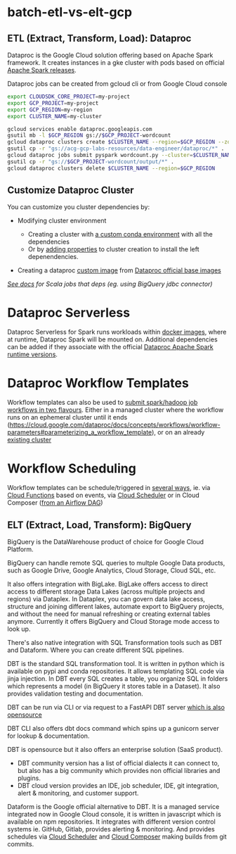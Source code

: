 # batch-etl-vs-elt-gcp

## ETL (Extract, Transform, Load): Dataproc

Dataproc is the Google Cloud solution offering based on Apache Spark framework. It creates instances in a gke cluster with pods based on official [Apache Spark releases](https://cloud.google.com/dataproc/docs/concepts/versioning/dataproc-version-clusters#supported_dataproc_versions).

Dataproc jobs can be created from gcloud cli or from Google Cloud console

```bash
export CLOUDSDK_CORE_PROJECT=my-project
export GCP_PROJECT=my-project
export GCP_REGION=my-region
export CLUSTER_NAME=my-cluster

```

```bash
gcloud services enable dataproc.googleapis.com
gsutil mb -l $GCP_REGION gs://$GCP_PROJECT-wordcount
gcloud dataproc clusters create $CLUSTER_NAME --region=$GCP_REGION --zone=$GCP_REGION-b --single-node --master-machine-type=n1-standard-2
gsutil cp -r "gs://acg-gcp-labs-resources/data-engineer/dataproc/*" .
gcloud dataproc jobs submit pyspark wordcount.py --cluster=$CLUSTER_NAME --region=$GCP_REGION -- gs://acg-gcp-labs-resources/data-engineer/dataproc/romeoandjuliet.txt gs://$GCP_PROJECT-wordcount/output/
gsutil cp -r "gs://$GCP_PROJECT-wordcount/output/*" .
gcloud dataproc clusters delete $CLUSTER_NAME --region=$GCP_REGION 
```

## Customize Dataproc Cluster

You can customize you cluster dependencies by:

- Modifying cluster environment
    - Creating a cluster with [a custom conda environment](https://cloud.google.com/dataproc/docs/tutorials/python-configuration#conda-related_cluster_properties) with all the dependencies
    - Or by [adding properties](https://cloud.google.com/dataproc/docs/tutorials/python-configuration#image_version_20) to cluster creation to install the left depenendencies.

- Creating a dataproc [custom image](https://cloud.google.com/dataproc/docs/guides/dataproc-images#use_a_custom_image) from [Dataproc official base images](https://cloud.google.com/dataproc/docs/concepts/versioning/dataproc-version-clusters#supported_dataproc_versions)

*[See docs](https://cloud.google.com/dataproc/docs/guides/dataproc-images#use_a_custom_image) for Scala jobs that deps (eg. using BigQuery jdbc connector)* 

# Dataproc Serverless

Dataproc Serverless for Spark runs workloads within [docker images](https://cloud.google.com/dataproc-serverless/docs/guides/custom-containers), where at runtime, Dataproc Spark will be mounted on. Additional dependencies can be added if they associate with the official [Dataproc Apache Spark runtime versions](https://cloud.google.com/dataproc-serverless/docs/concepts/versions/spark-runtime-versions).


# Dataproc Workflow Templates

Workflow templates can also be used to [submit spark/hadoop job workflows in two flavours](https://cloud.google.com/dataproc/docs/concepts/workflows/overview#kinds_of_workflow_templates). Either in a managed cluster where the workflow runs on an ephemeral cluster until it ends (https://cloud.google.com/dataproc/docs/concepts/workflows/workflow-parameters#parameterizing_a_workflow_template), or on an already [existing cluster](https://cloud.google.com/dataproc/docs/concepts/workflows/workflow-parameters#parameterizing_a_workflow_template)

# Workflow Scheduling

Workflow templates can be schedule/triggered in [several ways](https://cloud.google.com/dataproc/docs/concepts/workflows/workflow-schedule-solutions), ie. via [Cloud Functions](https://cloud.google.com/dataproc/docs/tutorials/workflow-function) based on events, via [Cloud Scheduler](https://cloud.google.com/dataproc/docs/tutorials/workflow-scheduler) or in Cloud Composer ([from an Airflow DAG](https://cloud.google.com/dataproc/docs/tutorials/workflow-composer))


## ELT (Extract, Load, Transform): BigQuery

BigQuery is the DataWarehouse product of choice for Google Cloud Platform.

BigQuery can handle remote SQL queries to multple Google Data products, such as Google Drive, Google Analytics, Cloud Storage, Cloud SQL, etc.

It also offers integration with BigLake. BigLake offers access to direct access to different storage Data Lakes (across multiple projects and regions) via Dataplex. 
In Dataplex, you can govern data lake access, structure and joining different lakes, automate export to BigQuery projects, and without the need for manual refreshing or creating external tables anymore. Currently it offers BigQuery and Cloud Storage mode access to look up.

There's also native integration with SQL Transformation tools such as DBT and Dataform. Where you can create different SQL pipelines.

DBT is the standard SQL transformation tool. It is written in python which is available on pypi and conda repositories. It allows templating SQL code via jinja injection. In DBT every SQL creates a table, you organize SQL in folders which represents a model (in BigQuery it stores table in a Dataset). It also provides validation testing and documentation.

DBT can be run via CLI or via request to a FastAPI DBT server [which is also opensource](https://github.com/dbt-labs/dbt-server)

DBT CLI also offers dbt docs command which spins up a gunicorn server for lookup & documentation.

DBT is opensource but it also offers an enterprise solution (SaaS product). 

* DBT community version has a list of official dialects it can connect to, but also has a big community which provides non official libraries and plugins.
* DBT cloud version provides an IDE, job scheduler, IDE, git integration, alert & monitoring, and customer support.

Dataform is the Google official alternative to DBT. It is a managed service integrated now in Google Cloud console, it is written in javascript which is available on npm repositories. It integrates with different version control systems ie. GitHub, Gitlab, provides alerting & monitoring. And provides schedules via [Cloud Scheduler](https://cloud.google.com/dataform/docs/schedule-executions-workflows) and [Cloud Composer](https://cloud.google.com/dataform/docs/schedule-executions-composer) making builds from git commits.

